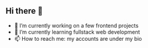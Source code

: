 ## Hi there 👋

- 🔭 I’m currently working on a few frontend projects
- 🌱 I’m currently learning fullstack web development
- 📫 How to reach me: my accounts are under my bio 
